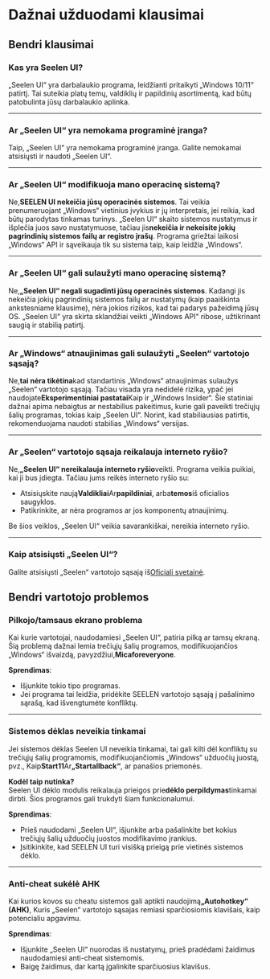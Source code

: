 # **Dažnai užduodami klausimai**

## **Bendri klausimai**

### **Kas yra Seelen UI?**

„Seelen UI“ yra darbalaukio programa, leidžianti pritaikyti „Windows 10/11“
patirtį. Tai suteikia platų temų, valdiklių ir papildinių asortimentą, kad būtų
patobulinta jūsų darbalaukio aplinka.

---

### **Ar „Seelen UI“ yra nemokama programinė įranga?**

Taip, „Seelen UI“ yra nemokama programinė įranga. Galite nemokamai atsisiųsti ir
naudoti „Seelen UI“.

---

### **Ar „Seelen UI“ modifikuoja mano operacinę sistemą?**

Ne,**SEELEN UI nekeičia jūsų operacinės sistemos**. Tai veikia prenumeruojant
„Windows“ vietinius įvykius ir jų interpretais, jei reikia, kad būtų parodytas
tinkamas turinys. „Seelen UI“ skaito sistemos nustatymus ir išplečia juos savo
nustatymuose, tačiau jis**nekeičia ir nekeisite jokių pagrindinių sistemos failų
ar registro įrašų**. Programa griežtai laikosi „Windows“ API ir sąveikauja tik
su sistema taip, kaip leidžia „Windows“.

---

### **Ar „Seelen UI“ gali sulaužyti mano operacinę sistemą?**

Ne,**„Seelen UI“ negali sugadinti jūsų operacinės sistemos**. Kadangi jis
nekeičia jokių pagrindinių sistemos failų ar nustatymų (kaip paaiškinta
ankstesniame klausime), nėra jokios rizikos, kad tai padarys pažeidimą jūsų OS.
„Seelen UI“ yra skirta sklandžiai veikti „Windows API“ ribose, užtikrinant
saugią ir stabilią patirtį.

---

### **Ar „Windows“ atnaujinimas gali sulaužyti „Seelen“ vartotojo sąsają?**

Ne,**tai nėra tikėtina**kad standartinis „Windows“ atnaujinimas sulaužys
„Seelen“ vartotojo sąsają. Tačiau visada yra nedidelė rizika, ypač jei
naudojate**Eksperimentiniai pastatai**Kaip ir „Windows Insider“. Šie statiniai
dažnai apima nebaigtus ar nestabilius pakeitimus, kurie gali paveikti trečiųjų
šalių programas, tokias kaip „Seelen UI“. Norint, kad stabiliausias patirtis,
rekomenduojama naudoti stabilias „Windows“ versijas.

---

### **Ar „Seelen“ vartotojo sąsaja reikalauja interneto ryšio?**

Ne,**„Seelen UI“ nereikalauja interneto ryšio**veikti. Programa veikia puikiai,
kai ji bus įdiegta. Tačiau jums reikės interneto ryšio su:

- Atsisiųskite naują**Valdikliai**Ar**papildiniai**, arba**temos**iš oficialios
  saugyklos.
- Patikrinkite, ar nėra programos ar jos komponentų atnaujinimų.

Be šios veiklos, „Seelen UI“ veikia savarankiškai, nereikia interneto ryšio.

---

### **Kaip atsisiųsti „Seelen UI“?**

Galite atsisiųsti „Seelen“ vartotojo sąsają
iš[Oficiali svetainė](https://seelen.io).

## **Bendri vartotojo problemos**

### **Pilkojo/tamsaus ekrano problema**

Kai kurie vartotojai, naudodamiesi „Seelen UI“, patiria pilką ar tamsų ekraną.
Šią problemą dažnai lemia trečiųjų šalių programos, modifikuojančios „Windows“
išvaizdą, pavyzdžiui,**Micaforeveryone**.

**Sprendimas**:

- Išjunkite tokio tipo programas.
- Jei programa tai leidžia, pridėkite SEELEN vartotojo sąsają į pašalinimo
  sąrašą, kad išvengtumėte konfliktų.

---

### **Sistemos dėklas neveikia tinkamai**

Jei sistemos dėklas Seelen UI neveikia tinkamai, tai gali kilti dėl konfliktų su
trečiųjų šalių programomis, modifikuojančiomis „Windows“ užduočių juostą, pvz.,
Kaip**Start11**A&#x72;**„Startallback“**, ar panašios priemonės.

**Kodėl taip nutinka?**\
Seelen UI dėklo modulis reikalauja prieigos prie**dėklo perpildymas**tinkamai
dirbti. Šios programos gali trukdyti šiam funkcionalumui.

**Sprendimas**:

- Prieš naudodami „Seelen UI“, išjunkite arba pašalinkite bet kokius trečiųjų
  šalių užduočių juostos modifikavimo įrankius.
- Įsitikinkite, kad SEELEN UI turi visišką prieigą prie vietinės sistemos dėklo.

---

### **Anti-cheat sukėlė AHK**

Kai kurios kovos su cheatu sistemos gali aptikti naudojim&#x105;**„Autohotkey“
(AHK)**, Kuris „Seelen“ vartotojo sąsajas remiasi sparčiosiomis klavišais, kaip
potencialiu apgavimu.

**Sprendimas**:

- Išjunkite „Seelen UI“ nuorodas iš nustatymų, prieš pradėdami žaidimus
  naudodamiesi anti-cheat sistemomis.
- Baigę žaidimus, dar kartą įgalinkite sparčiuosius klavišus.
